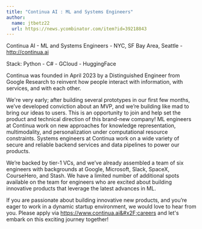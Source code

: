 ```yaml
---
title: "Continua AI : ML and Systems Engineers"
author:
  name: jtbetz22
  url: https://news.ycombinator.com/item?id=39218843
---
```

Continua AI - ML and Systems Engineers - NYC, SF Bay Area, Seattle - <a href="http:&#x2F;&#x2F;continua.ai" rel="nofollow">http:&#x2F;&#x2F;continua.ai</a>

Stack: Python - C# - GCloud - HuggingFace

Continua was founded in April 2023 by a Distinguished Engineer from Google Research to reinvent how people interact with information, with services, and with each other.

We&#x27;re very early; after building several prototypes in our first few months, we’ve developed conviction about an MVP, and we’re building like mad to bring our ideas to users. This is an opportunity to join and help set the product and technical direction of this brand-new company! ML engineers at Continua work on new approaches for knowledge representation, multimodality, and personalization under computational resource constraints. Systems engineers at Continua work on a wide variety of secure and reliable backend services and data pipelines to power our products.

We’re backed by tier-1 VCs, and we’ve already assembled a team of six engineers with backgrounds at Google, Microsoft, Slack, SpaceX, CourseHero, and Stash. We have a limited number of additional spots available on the team for engineers who are excited about building innovative products that leverage the latest advances in ML.

If you are passionate about building innovative new products, and you’re eager to work in a dynamic startup environment, we would love to hear from you. Please apply via  <a href="https:&#x2F;&#x2F;www.continua.ai&#x2F;careers" rel="nofollow">https:&#x2F;&#x2F;www.continua.ai&#x2F;careers</a> and let&#x27;s embark on this exciting journey together!
